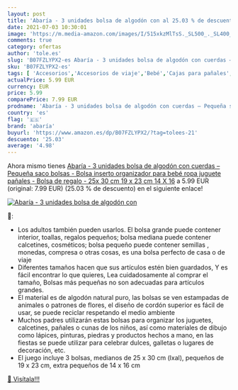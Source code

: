 ```yaml
---
layout: post
title: 'Abaría - 3 unidades bolsa de algodón con al 25.03 % de descuento'
date: 2021-07-03 10:30:01
image: 'https://m.media-amazon.com/images/I/515xkzMlTsS._SL500_._SL400_.jpg'
comments: true
category: ofertas
author: 'tole.es'
slug: 'B07FZLYPX2-es Abaría - 3 unidades bolsa de algodón con cuerdas – Pequeña...'
sku: 'B07FZLYPX2-es'
tags: [ 'Accesorios','Accesorios de viaje','Bebé','Cajas para pañales','Cambio de pañales','Dormitorio','Equipaje','Guardapañales y cajas para pañales','Muebles de almacenamiento para bebé','Muebles organizadores para bebé','Muebles para bebé','Organizadores para maletas','abaría','bebé','pañales', ]
actualPrice: 5.99 EUR
currency: EUR
price: 5.99
comparePrice: 7.99 EUR
prodname: 'Abaría - 3 unidades bolsa de algodón con cuerdas – Pequeña saco bolsas - Bolsa inserto organizador para bebé ropa juguete pañales - Bolsa de regalo - 25x 30 cm  19 x 23 cm  14 X 16'
country: 'es'
flag: '🇪🇸'
brand: 'abaría'
buyurl: 'https://www.amazon.es/dp/B07FZLYPX2/?tag=tolees-21'
descuento: '25.03'
average: '4.98'
---
```


Ahora mismo tienes [Abaría - 3 unidades bolsa de algodón con cuerdas – Pequeña saco bolsas - Bolsa inserto organizador para bebé ropa juguete pañales - Bolsa de regalo - 25x 30 cm  19 x 23 cm  14 X 16](https://www.amazon.es/dp/B07FZLYPX2/?tag=tolees-21) a 5.99 EUR (original: 7.99 EUR) (25.03 %  de descuento) en el siguiente enlace!

[![Abaría - 3 unidades bolsa de algodón con](https://m.media-amazon.com/images/I/515xkzMlTsS._SL500_._SL400_.jpg)](https://www.amazon.es/dp/B07FZLYPX2/?tag=tolees-21)

🔎:

- Los adultos también pueden usarlos. El bolsa grande puede contener interior, toallas, regalos pequeños; bolsa mediana puede contener calcetines, cosméticos; bolsa pequeño puede contener semillas , monedas, compresa o otras cosas, es una bolsa perfecto de casa o de viaje
- Diferentes tamaños hacen que sus artículos estén bien guardados, Y es fácil encontrar lo que quieres, Lea cuidadosamente al comprar el tamaño, Bolsas más pequeñas no son adecuadas para artículos grandes.
- El material es de algodón natural puro, las bolsas se ven estampadas de animales o patrones de flores, el diseño de cordón superior es fácil de usar, se puede reciclar respetando el medio ambiente
- Muchos padres utilizarán estas bolsas para organizar los juguetes, calcetines, pañales o cunas de los niños, así como materiales de dibujo como lápices, pinturas, piedras y productos hechos a mano, en las fiestas se puede utilizar para celebrar dulces, galletas o lugares de decoración, etc.
- El juego incluye 3 bolsas, medianos de 25 x 30 cm (lxal), pequeños de 19 x 23 cm, extra pequeños de 14 x 16 cm

[🛒 Visítala!!!](https://www.amazon.es/dp/B07FZLYPX2/?tag=tolees-21)

